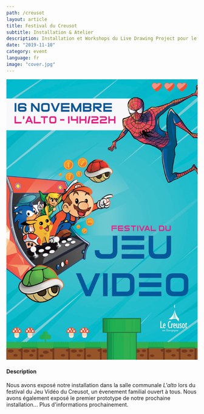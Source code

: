 ```yaml
---
path: /creusot
layout: article
title: Festival du Creusot
subtitle: Installation & Atelier
description: Installation et Workshops du Live Drawing Project pour le festival du jeu vidéo du creusot 2019, France
date: "2019-11-10"
category: event
language: fr
image: "cover.jpg"
---
```




![Affiche Festival du Jeu Vidéo du Creusot 2019](cover.jpg)

#### Description

Nous avons exposé notre installation dans la salle communale _L'alto_ lors du festival du Jeu Vidéo du Creusot, un évenement familial ouvert à tous. Nous avons également exposé le premier prototype de notre prochaine installation... Plus d'informations prochainement.